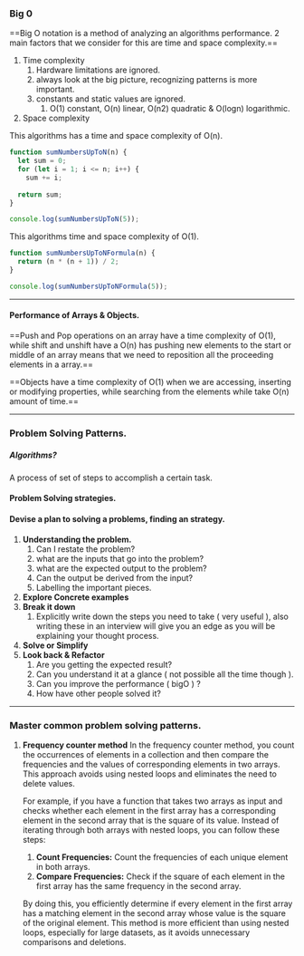 	
### Big 0
==Big O notation is a method of analyzing an algorithms performance. 2 main factors that we consider for this are time and space complexity.==
1. Time complexity
	1. Hardware limitations are ignored.
	2. always look at the big picture, recognizing patterns is more important.
	3. constants and static values are ignored.
		1. O(1) constant, O(n) linear, O(n2) quadratic & O(logn) logarithmic.
2. Space complexity

This algorithms has a time and space complexity of O(n).
```javascript
function sumNumbersUpToN(n) {
  let sum = 0;
  for (let i = 1; i <= n; i++) {
    sum += i;
  
  return sum;
}

console.log(sumNumbersUpToN(5));
```

This algorithms time and space complexity of O(1).
```javascript
function sumNumbersUpToNFormula(n) {
  return (n * (n + 1)) / 2;
}

console.log(sumNumbersUpToNFormula(5));
```

---

#### Performance of Arrays & Objects.

==Push and Pop operations on an array have a time complexity of O(1), while shift and unshift have a O(n) has pushing new elements to the start or middle of an array means that we need to reposition all the proceeding elements in a array.==

==Objects have a time complexity of O(1) when we are accessing, inserting or modifying properties, while searching from the elements while take O(n) amount of time.==

---
### Problem Solving Patterns.

##### Algorithms?
A process of set of steps to accomplish a certain task.
#### Problem Solving strategies.

#### Devise a plan to solving a problems, finding an strategy.

1. **Understanding the problem.**
	1. Can I restate the problem?
	2. what are the inputs that go into the problem?
	3. what are the expected output to the problem?
	4. Can the output be derived from the input?
	5. Labelling the important pieces.
2. **Explore Concrete examples**
3. **Break it down**
	1. Explicitly write down the steps you need to take ( very useful ), also writing these in an interview will give you an edge as you will be explaining your thought process.
4. **Solve or Simplify**
5. **Look back & Refactor**
	1. Are you getting the expected result?
	2. Can you understand it at a glance ( not possible all the time though ).
	3. Can you improve the performance ( bigO ) ?
	4. How have other people solved it?

---
### Master common problem solving patterns.

1. **Frequency counter method**
	In the frequency counter method, you count the occurrences of elements in a collection and then compare the frequencies and the values of corresponding elements in two arrays. This approach avoids using nested loops and eliminates the need to delete values.

	For example, if you have a function that takes two arrays as input and checks whether each element in the first array has a corresponding element in the second array that is the square of its value. Instead of iterating through both arrays with nested loops, you can follow these steps:

	1. **Count Frequencies:** Count the frequencies of each unique element in both arrays.
	2. **Compare Frequencies:** Check if the square of each element in the first array has the same frequency in the second array.
    
	By doing this, you efficiently determine if every element in the first array has a matching element in the second array whose value is the square of the original element. This method is more efficient than using nested loops, especially for large datasets, as it avoids unnecessary comparisons and deletions.

